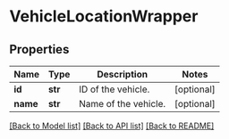 # VehicleLocationWrapper

## Properties
Name | Type | Description | Notes
------------ | ------------- | ------------- | -------------
**id** | **str** | ID of the vehicle. | [optional] 
**name** | **str** | Name of the vehicle. | [optional] 

[[Back to Model list]](../README.md#documentation-for-models) [[Back to API list]](../README.md#documentation-for-api-endpoints) [[Back to README]](../README.md)

